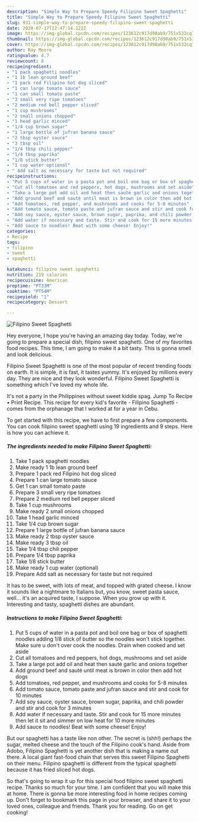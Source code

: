 ```yaml
---
description: "Simple Way to Prepare Speedy Filipino Sweet Spaghetti"
title: "Simple Way to Prepare Speedy Filipino Sweet Spaghetti"
slug: 931-simple-way-to-prepare-speedy-filipino-sweet-spaghetti
date: 2020-07-17T22:47:14.122Z
image: https://img-global.cpcdn.com/recipes/123612c917d98ab9/751x532cq70/filipino-sweet-spaghetti-recipe-main-photo.jpg
thumbnail: https://img-global.cpcdn.com/recipes/123612c917d98ab9/751x532cq70/filipino-sweet-spaghetti-recipe-main-photo.jpg
cover: https://img-global.cpcdn.com/recipes/123612c917d98ab9/751x532cq70/filipino-sweet-spaghetti-recipe-main-photo.jpg
author: Ray Moore
ratingvalue: 4.7
reviewcount: 8
recipeingredient:
- "1 pack spaghetti noodles"
- "1 1b lean ground beef"
- "1 pack red Filipino hot dog sliced"
- "1 can large tomato sauce"
- "1 can small tomato paste"
- "3 small very ripe tomatoes"
- "2 medium red bell pepper sliced"
- "1 cup mushrooms"
- "2 small onions chopped"
- "1 head garlic minced"
- "1/4 cup brown sugar"
- "1 large bottle of jufran banana sauce"
- "2 tbsp oyster sauce"
- "3 tbsp oil"
- "1/4 tbsp chili pepper"
- "1/4 tbsp paprika"
- "1/8 stick butter"
- "1 cup water optional"
- " Add salt as necessary for taste but not required"
recipeinstructions:
- "Put 5 cups of water in a pasta pot and boil one bag or box of spaghetti noodles adding 1/8 stick of butter so the noodles won&#39;t stick together. Make sure u don&#39;t over cook the noodles. Drain when cooked and set aside"
- "Cut all tomatoes and red peppers, hot dogs, mushrooms and set aside"
- "Take a large pot add oil and heat then sauté garlic and onions together"
- "Add ground beef and sauté until meat is brown in color then add hot dogs"
- "Add tomatoes, red pepper, and mushrooms and cooks for 5-8 minutes"
- "Add tomato sauce, tomato paste and jufran sauce and stir and cook for 10 minutes"
- "Add soy sauce, oyster sauce, brown sugar, paprika, and chili powder and stir and cook for 3 minutes"
- "Add water if necessary and taste. Stir and cook for 15 more minutes then let it sit and simmer on low heat for 10 more minutes"
- "Add sauce to noodles! Beat with some cheese! Enjoy!"
categories:
- Recipe
tags:
- filipino
- sweet
- spaghetti

katakunci: filipino sweet spaghetti 
nutrition: 219 calories
recipecuisine: American
preptime: "PT33M"
cooktime: "PT54M"
recipeyield: "1"
recipecategory: Dessert

---
```



![Filipino Sweet Spaghetti](https://img-global.cpcdn.com/recipes/123612c917d98ab9/751x532cq70/filipino-sweet-spaghetti-recipe-main-photo.jpg)

Hey everyone, I hope you're having an amazing day today. Today, we're going to prepare a special dish, filipino sweet spaghetti. One of my favorites food recipes. This time, I am going to make it a bit tasty. This is gonna smell and look delicious.

Filipino Sweet Spaghetti is one of the most popular of recent trending foods on earth. It is simple, it is fast, it tastes yummy. It's enjoyed by millions every day. They are nice and they look wonderful. Filipino Sweet Spaghetti is something which I've loved my whole life.

It&#39;s not a party in the Philippines without sweet kiddie spag. Jump To Recipe • Print Recipe. This recipe for every kid&#39;s favorite - Filipino Spaghetti - comes from the orphanage that I worked at for a year in Cebu.


To get started with this recipe, we have to first prepare a few components. You can cook filipino sweet spaghetti using 19 ingredients and 9 steps. Here is how you can achieve it.

<!--inarticleads1-->

##### The ingredients needed to make Filipino Sweet Spaghetti:

1. Take 1 pack spaghetti noodles
1. Make ready 1 1b lean ground beef
1. Prepare 1 pack red Filipino hot dog sliced
1. Prepare 1 can large tomato sauce
1. Get 1 can small tomato paste
1. Prepare 3 small very ripe tomatoes
1. Prepare 2 medium red bell pepper sliced
1. Take 1 cup mushrooms
1. Make ready 2 small onions chopped
1. Take 1 head garlic minced
1. Take 1/4 cup brown sugar
1. Prepare 1 large bottle of jufran banana sauce
1. Make ready 2 tbsp oyster sauce
1. Make ready 3 tbsp oil
1. Take 1/4 tbsp chili pepper
1. Prepare 1/4 tbsp paprika
1. Take 1/8 stick butter
1. Make ready 1 cup water (optional)
1. Prepare  Add salt as necessary for taste but not required


It has to be sweet, with lots of meat, and topped with grated cheese. I know it sounds like a nightmare to Italians but, you know, sweet pasta sauce, well… it&#39;s an acquired taste, I suppose. When you grow up with it. Interesting and tasty, spaghetti dishes are abundant. 

<!--inarticleads2-->

##### Instructions to make Filipino Sweet Spaghetti:

1. Put 5 cups of water in a pasta pot and boil one bag or box of spaghetti noodles adding 1/8 stick of butter so the noodles won&#39;t stick together. Make sure u don&#39;t over cook the noodles. Drain when cooked and set aside
1. Cut all tomatoes and red peppers, hot dogs, mushrooms and set aside
1. Take a large pot add oil and heat then sauté garlic and onions together
1. Add ground beef and sauté until meat is brown in color then add hot dogs
1. Add tomatoes, red pepper, and mushrooms and cooks for 5-8 minutes
1. Add tomato sauce, tomato paste and jufran sauce and stir and cook for 10 minutes
1. Add soy sauce, oyster sauce, brown sugar, paprika, and chili powder and stir and cook for 3 minutes
1. Add water if necessary and taste. Stir and cook for 15 more minutes then let it sit and simmer on low heat for 10 more minutes
1. Add sauce to noodles! Beat with some cheese! Enjoy!


But our spaghetti has a taste like non other. The secret is (shh!) perhaps the sugar, melted cheese and the touch of the Filipino cook&#39;s hand. Aside from Adobo, Filipino Spaghetti is yet another dish that is making a name out there. A local giant fast-food chain that serves this sweet Filipino Spaghetti on their menu. Filipino spaghetti is different from the typical spaghetti because it has fried sliced hot dogs. 

So that's going to wrap it up for this special food filipino sweet spaghetti recipe. Thanks so much for your time. I am confident that you will make this at home. There is gonna be more interesting food in home recipes coming up. Don't forget to bookmark this page in your browser, and share it to your loved ones, colleague and friends. Thank you for reading. Go on get cooking!

